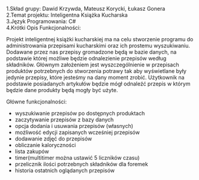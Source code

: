 
1.Skład grupy: Dawid Krzywda, Mateusz Korycki, Łukasz Gonera </br>
2.Temat projektu: Inteligentna Książka Kucharska </br>
3.Język Programowania: C# </br>
4.Krótki Opis Funkcjonalności:

Projekt inteligentnej książki kucharskiej ma na celu stworzenie programu do administrowania przepisami kucharskimi oraz ich prostemu wyszukiwaniu. Dodawane przez nas przepisy gromadzone będą w bazie danych, na podstawie której możliwe będzie odnalezienie przepisów według składników. Głównym założeniem jest wyszczególnienie w przepisach produktów potrzebnych do stworzenia potrawy tak aby wyświetlane były jedynie przepisy, które jesteśmy na dany moment zrobić. Użytkownik na podstawie posiadanych artykułów będzie mógł odnaleźć przepis w którym będzie dane produkty będą mogły być użyte.

Główne funkcjonalności:
- wyszukiwanie przepisów po dostępnych produktach
- zaczytywanie przepisów z bazy danych
- opcja dodania i usuwania przepisów (własnych)
- możliwość edycji zapisanych wcześniej przepisów
- dodawanie zdjęć do przepisów
- obliczanie kaloryczności
- lista zakupów
- timer(multitimer można ustawić 5 liczników czasu)
- przelicznik ilości potrzebnych składników dla foremek
- historia ostatnich oglądanych przepisów
